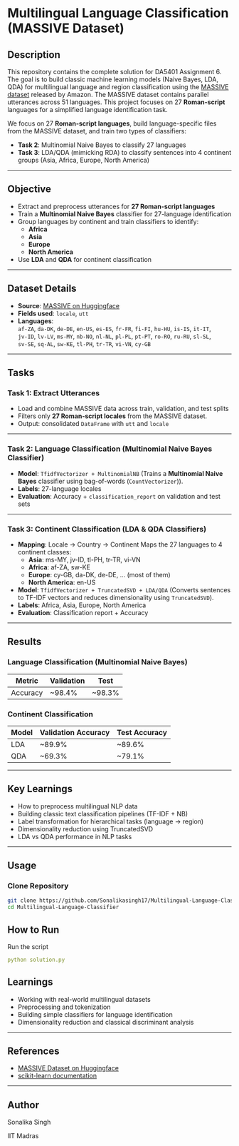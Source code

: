 # Multilingual Language Classification (MASSIVE Dataset)

## Description
 
This repository contains the complete solution for DA5401 Assignment 6. The goal is to build classic machine learning models (Naive Bayes, LDA, QDA) for multilingual language and region classification using the [MASSIVE dataset](https://huggingface.co/datasets/qanastek/MASSIVE) released by Amazon.
The MASSIVE dataset contains parallel utterances across 51 languages. This project focuses on 27 **Roman-script** languages for a simplified language identification task.

We focus on 27 **Roman-script languages**, build language-specific files from the MASSIVE dataset, and train two types of classifiers:

- **Task 2**: Multinomial Naive Bayes to classify 27 languages
- **Task 3**: LDA/QDA (mimicking RDA) to classify sentences into 4 continent groups (Asia, Africa, Europe, North America)

---

##  Objective

- Extract and preprocess utterances for **27 Roman-script languages**
- Train a **Multinomial Naive Bayes** classifier for 27-language identification
- Group languages by continent and train classifiers to identify:
  - **Africa**
  - **Asia**
  - **Europe**
  - **North America**
- Use **LDA** and **QDA** for continent classification

---

##  Dataset Details

- **Source**: [MASSIVE on Huggingface](https://huggingface.co/datasets/qanastek/MASSIVE)
- **Fields used**: `locale`, `utt`
- **Languages**:  
  `af-ZA`, `da-DK`, `de-DE`, `en-US`, `es-ES`, `fr-FR`, `fi-FI`, `hu-HU`, `is-IS`, `it-IT`,  
  `jv-ID`, `lv-LV`, `ms-MY`, `nb-NO`, `nl-NL`, `pl-PL`, `pt-PT`, `ro-RO`, `ru-RU`, `sl-SL`,  
  `sv-SE`, `sq-AL`, `sw-KE`, `tl-PH`, `tr-TR`, `vi-VN`, `cy-GB`
  
---

##  Tasks

### Task 1: Extract Utterances
- Load and combine MASSIVE data across train, validation, and test splits
- Filters only **27 Roman-script locales** from the MASSIVE dataset.
- Output: consolidated `DataFrame` with `utt` and `locale`

---

### Task 2: Language Classification  (Multinomial Naive Bayes Classifier)
- **Model**: `TfidfVectorizer + MultinomialNB`
  (Trains a **Multinomial Naive Bayes** classifier using bag-of-words (`CountVectorizer`)).
- **Labels**: 27-language locales
- **Evaluation**: Accuracy + `classification_report` on validation and test sets

---

### Task 3: Continent Classification (LDA & QDA Classifiers)
- **Mapping**: Locale → Country → Continent
  Maps the 27 languages to 4 continent classes:
  - **Asia**: ms-MY, jv-ID, tl-PH, tr-TR, vi-VN
  - **Africa**: af-ZA, sw-KE
  - **Europe**: cy-GB, da-DK, de-DE, ... (most of them)
  - **North America**: en-US
- **Model**: `TfidfVectorizer + TruncatedSVD + LDA/QDA`
  (Converts sentences to TF-IDF vectors and reduces dimensionality using `TruncatedSVD`).
- **Labels**: Africa, Asia, Europe, North America
- **Evaluation**: Classification report + Accuracy

---

##  Results

### Language Classification (Multinomial Naive Bayes)

| Metric     | Validation | Test     |
|------------|------------|----------|
| Accuracy   | ~98.4%     | ~98.3%   |

### Continent Classification

| Model | Validation Accuracy | Test Accuracy |
|-------|---------------------|---------------|
| LDA   | ~89.9%              | ~89.6%        |
| QDA   | ~69.3%              | ~79.1%        |

---

##  Key Learnings

- How to preprocess multilingual NLP data
- Building classic text classification pipelines (TF-IDF + NB)
- Label transformation for hierarchical tasks (language → region)
- Dimensionality reduction using TruncatedSVD
- LDA vs QDA performance in NLP tasks

---

##  Usage

### Clone Repository
```bash
git clone https://github.com/Sonalikasingh17/Multilingual-Language-Classifier.git
cd Multilingual-Language-Classifier
```


## How to Run
Run the script
``` yaml
python solution.py
```
## Learnings
- Working with real-world multilingual datasets
- Preprocessing and tokenization
- Building simple classifiers for language identification
- Dimensionality reduction and classical discriminant analysis
  
---

## References

- [MASSIVE Dataset on Huggingface](https://huggingface.co/datasets/qanastek/MASSIVE)
- [scikit-learn documentation](https://scikit-learn.org/stable/)

---
## Author
 Sonalika Singh
 
 IIT Madras


